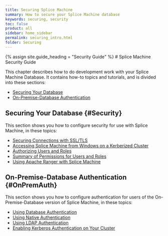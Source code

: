 ```yaml
---
title: Securing Splice Machine
summary: How to secure your Splice Machine database
keywords: securing, security
toc: false
product: all
sidebar: home_sidebar
permalink: securing_intro.html
folder: Securing
---
```

<section>
<div class="TopicContent" data-swiftype-index="true" markdown="1">
{% assign site.guide_heading = "Security Guide" %}
# Splice Machine Security Guide

This chapter describes how to do development work with your Splice
Machine Database. It contains how-to topics and tutorials, and is divided into these sections:

* [Securing Your Database](#Security)
* [On-Premise-Database Authentication](#OnPremAuth)

## Securing Your Database {#Security}
This section shows you how to configure security for use with Splice Machine, in these topics:

* [Securing Connections with SSL/TLS](tutorials_security_ssltls.html)
* [Accessing Splice Machine from Windows on a Kerberized Cluster](tutorials_security_kerberoswin.html)
* [Authorizing Users and Roles](tutorials_security_authorization.html)
* [Summary of Permissions for Users and Roles](tutorials_security_permissions.html)
* [Using Apache Ranger with Splice Machine](tutorials_security_usingranger.html)

## On-Premise-Database Authentication {#OnPremAuth}
This section shows you how to configure authentication for users of the On-Premise-Database version of Splice Machine, in these topics:

* [Using Database Authentication](tutorials_security_authentication.html)
* [Using Native Authentication](tutorials_security_usingnative.html)
* [Using LDAP Authentication](tutorials_security_usingldap.html)
* [Enabling Kerberos Authentication on Your Cluster](tutorials_security_usingkerberos.html)

</div>
</section>
